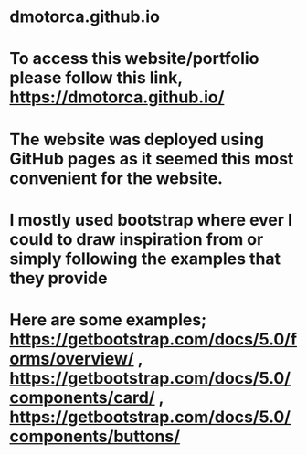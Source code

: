 # dmotorca.github.io

# To access this website/portfolio please follow this link, https://dmotorca.github.io/

# The website was deployed using GitHub pages as it seemed this most convenient for the website.

# I mostly used bootstrap where ever I could to draw inspiration from or simply following the examples that they provide

# Here are some examples; https://getbootstrap.com/docs/5.0/forms/overview/ , https://getbootstrap.com/docs/5.0/components/card/ , https://getbootstrap.com/docs/5.0/components/buttons/
